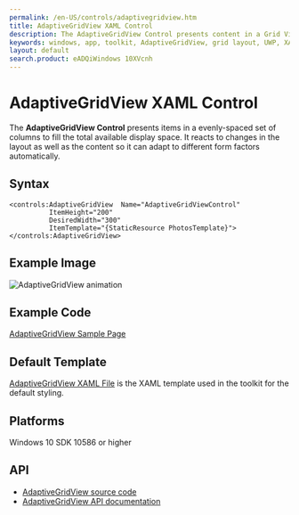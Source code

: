```yaml
---
permalink: /en-US/controls/adaptivegridview.htm
title: AdaptiveGridView XAML Control
description: The AdaptiveGridView Control presents content in a Grid View to fill available display space 
keywords: windows, app, toolkit, AdaptiveGridView, grid layout, UWP, XAML, Adaptive Grid View, Control, grid control, form factors 
layout: default
search.product: eADQiWindows 10XVcnh
---
```


# AdaptiveGridView XAML Control 

The **AdaptiveGridView Control** presents items in a evenly-spaced set of columns to fill the total available display space. It reacts to changes in the layout as well as the content so it can adapt to different form factors automatically.

## Syntax

```xaml
<controls:AdaptiveGridView  Name="AdaptiveGridViewControl"
          ItemHeight="200"
          DesiredWidth="300"
          ItemTemplate="{StaticResource PhotosTemplate}">
</controls:AdaptiveGridView>
```

## Example Image

![AdaptiveGridView animation]({{site.baseurl}}/resources/images/Controls-AdaptiveGridView.gif "AdaptiveGridView")

## Example Code

[AdaptiveGridView Sample Page](https://github.com/Microsoft/UWPCommunityToolkit/tree/master/Microsoft.Toolkit.Uwp.SampleApp/SamplePages/AdaptiveGridView)

## Default Template 

[AdaptiveGridView XAML File](https://github.com/Microsoft/UWPCommunityToolkit/blob/master/Microsoft.Toolkit.Uwp.UI.Controls/AdaptiveGridView/AdaptiveGridView.xaml) is the XAML template used in the toolkit for the default styling.

## Platforms 

Windows 10 SDK 10586 or higher

## API

* [AdaptiveGridView source code](https://github.com/Microsoft/UWPCommunityToolkit/tree/master/Microsoft.Toolkit.Uwp.UI.Controls/AdaptiveGridView)
* [AdaptiveGridView API documentation]({{site.baseurl}}/api/Microsoft_Toolkit_Uwp_UI_Controls_AdaptiveGridView.htm)
